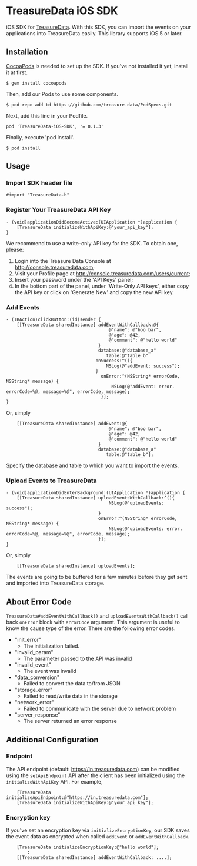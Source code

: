 TreasureData iOS SDK
===============

iOS SDK for [TreasureData](http://www.treasuredata.com/). With this SDK, you can import the events on your applications into TreasureData easily. This library supports iOS 5 or later.

## Installation

[CocoaPods](http://cocoapods.org/) is needed to set up the SDK. If you've not installed it yet, install it at first.

```
$ gem install cocoapods
```

Then, add our Pods to use some components.

```
$ pod repo add td https://github.com/treasure-data/PodSpecs.git
```

Next, add this line in your Podfile.

```
pod 'TreasureData-iOS-SDK', '= 0.1.3'
```

Finally, execute 'pod install'.

```
$ pod install
```

## Usage

### Import SDK header file

```
#import "TreasureData.h"
```

### Register Your TreasureData API Key

```
- (void)applicationDidBecomeActive:(UIApplication *)application {
    [TreasureData initializeWithApiKey:@"your_api_key"];
}
```

We recommend to use a write-only API key for the SDK. To obtain one, please:

1. Login into the Treasure Data Console at http://console.treasuredata.com;
2. Visit your Profile page at http://console.treasuredata.com/users/current;
3. Insert your password under the 'API Keys' panel;
4. In the bottom part of the panel, under 'Write-Only API keys', either copy the API key or click on 'Generate New' and copy the new API key.

### Add Events

```
- (IBAction)clickButton:(id)sender {
    [[TreasureData sharedInstance] addEventWithCallback:@{
                                       @"name": @"boo bar",
                                       @"age": @42,
                                       @"comment": @"hello world"
                                   }
                                   database:@"database_a"
                                      table:@"table_b"
                                  onSuccess:^(){
                                      NSLog(@"addEvent: success");
                                  }
                                    onError:^(NSString* errorCode, NSString* message) {
                                        NSLog(@"addEvent: error. errorCode=%@, message=%@", errorCode, message);
                                    }];
}
```
Or, simply

```
    [[TreasureData sharedInstance] addEvent:@{
                                       @"name": @"boo bar",
                                       @"age": @42,
                                       @"comment": @"hello world"
                                   }
                                   database:@"database_a"
                                      table:@"table_b"];
```


Specify the database and table to which you want to import the events.

### Upload Events to TreasureData

```
- (void)applicationDidEnterBackground:(UIApplication *)application {
    [[TreasureData sharedInstance] uploadEventsWithCallback:^(){
                                       NSLog(@"uploadEvents: success");
                                   }
                                   onError:^(NSString* errorCode, NSString* message) {
                                       NSLog(@"uploadEvents: error. errorCode=%@, message=%@", errorCode, message);
                                   }];
}
```
Or, simply

```
    [[TreasureData sharedInstance] uploadEvents];

```


The events are going to be buffered for a few minutes before they get sent and imported into TreasureData storage.

## About Error Code

`TreasureData#addEventWithCallback()` and `uploadEventsWithCallback()` call back `onError` block with `errorCode` argument. This argument is useful to know the cause type of the error. There are the following error codes.

- "init_error"
  - The initialization failed.
- "invalid_param"
  - The parameter passed to the API was invalid
- "invalid_event"
  - The event was invalid
- "data_conversion"
  - Failed to convert the data to/from JSON
- "storage_error"
  - Failed to read/write data in the storage
- "network_error"
  - Failed to communicate with the server due to network problem 
- "server_response"
  - The server returned an error response


## Additional Configuration

### Endpoint

The API endpoint (default: https://in.treasuredata.com) can be modified using the `setApiEndpoint` API after the client has been initialized using the `initializeWithApiKey` API. For example,

```
    [TreasureData initializeApiEndpoint:@"https://in.treasuredata.com"];
    [TreasureData initializeWithApiKey:@"your_api_key"];
```

### Encryption key

If you've set an encryption key via `initializeEncryptionKey`, our SDK saves the event data as encrypted when called `addEvent` or `addEventWithCallback`.  

```
    [TreasureData initializeEncryptionKey:@"hello world"];
        :
    [[TreasureData sharedInstance] addEventWithCallback: ....];
```

